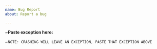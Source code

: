 ```yaml
---
name: Bug Report
about: Report a bug

---
```


~**Paste exception here:**


~`NOTE: CRASHING WILL LEAVE AN EXCEPTION, PASTE THAT EXCEPTION ABOVE`
